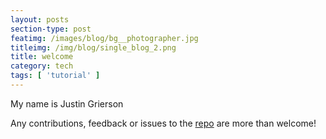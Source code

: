 ```yaml
---
layout: posts
section-type: post
featimg: /images/blog/bg__photographer.jpg
titleimg: /img/blog/single_blog_2.png
title: welcome
category: tech
tags: [ 'tutorial' ]
---
```


My name is Justin Grierson

Any contributions, feedback or issues to the <a href="https://github.com/ju3tin" target="\_blank">repo</a> are more than welcome!